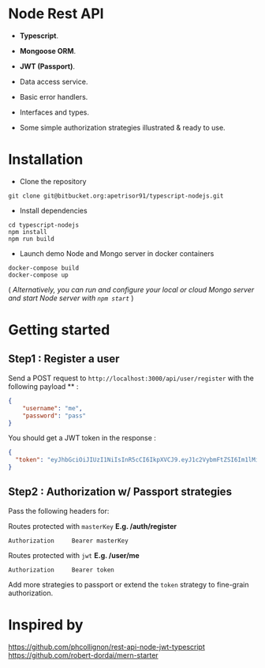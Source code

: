 # Node Rest API
- **Typescript**.  
- **Mongoose ORM**.
- **JWT (Passport)**.

- Data access service.
- Basic error handlers.
- Interfaces and types.
- Some simple authorization strategies illustrated & ready to use.

# Installation
- Clone the repository
```
git clone git@bitbucket.org:apetrisor91/typescript-nodejs.git
```
- Install dependencies
```
cd typescript-nodejs
npm install
npm run build
```
- Launch demo Node and Mongo server in docker containers
```
docker-compose build
docker-compose up
```
( *Alternatively, you can run and configure your local or cloud Mongo server and start Node server with
`npm start`* )

# Getting started

## Step1 : Register a user
Send a POST request to `http://localhost:3000/api/user/register` 
with the following payload ** :
```json
{
	"username": "me",
	"password": "pass"
}
```
You should get a JWT token in the response :
```json
{
  "token": "eyJhbGciOiJIUzI1NiIsInR5cCI6IkpXVCJ9.eyJ1c2VybmFtZSI6Im1lMiIsImlhdCI6MTU1MDU4MTA4NH0.WN5D-BFLypnuklvO3VFQ5ucDjBT68R2Yc-gj8AlkRAs"
}
```
## Step2 : Authorization w/ Passport strategies
Pass the following headers for:

Routes protected with `masterKey` **E.g. /auth/register**
```
Authorization     Bearer masterKey
```

Routes protected with `jwt` **E.g. /user/me**
```
Authorization     Bearer token
```

Add more strategies to passport or extend the `token` strategy to fine-grain authorization.

# Inspired by
https://github.com/phcollignon/rest-api-node-jwt-typescript
https://github.com/robert-dordai/mern-starter